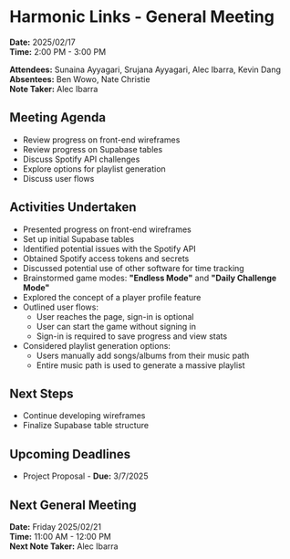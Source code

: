# Harmonic Links - General Meeting

**Date:** 2025/02/17 \
**Time:** 2:00 PM - 3:00 PM

**Attendees:** Sunaina Ayyagari, Srujana Ayyagari, Alec Ibarra, Kevin Dang \
**Absentees:** Ben Wowo, Nate Christie \
**Note Taker:** Alec Ibarra

## Meeting Agenda
- Review progress on front-end wireframes
- Review progress on Supabase tables
- Discuss Spotify API challenges
- Explore options for playlist generation
- Discuss user flows

## Activities Undertaken
- Presented progress on front-end wireframes
- Set up initial Supabase tables
- Identified potential issues with the Spotify API
- Obtained Spotify access tokens and secrets
- Discussed potential use of other software for time tracking
- Brainstormed game modes: **"Endless Mode"** and **"Daily Challenge Mode"**
- Explored the concept of a player profile feature
- Outlined user flows:
  - User reaches the page, sign-in is optional
  - User can start the game without signing in
  - Sign-in is required to save progress and view stats
- Considered playlist generation options:
  - Users manually add songs/albums from their music path
  - Entire music path is used to generate a massive playlist

## Next Steps
- Continue developing wireframes
- Finalize Supabase table structure

## Upcoming Deadlines
- Project Proposal - **Due:** 3/7/2025

## Next General Meeting
**Date:** Friday 2025/02/21 \
**Time:** 11:00 AM - 12:00 PM \
**Next Note Taker:** Alec Ibarra

